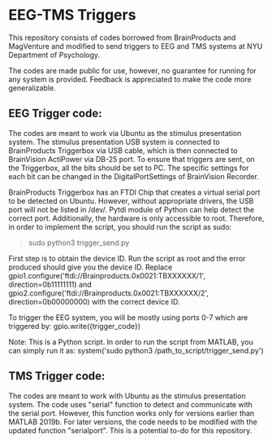 # EEG-TMS Triggers
This repository consists of codes borrowed from BrainProducts and MagVenture and modified to send triggers to EEG and TMS systems at NYU Department of Psychology.

The codes are made public for use, however, no guarantee for running for any system is provided. Feedback is appreciated to make the code more generalizable.

## EEG Trigger code:
The codes are meant to work via Ubuntu as the stimulus presentation system. The stimulus presentation USB system is connected to BrainProducts Triggerbox via USB cable, which is then connected to BrainVision ActiPower via DB-25 port. To ensure that triggers are sent, on the Triggerbox, all the bits should be set to PC. The specific settings for each bit can be changed in the DigitalPortSettings of BrainVision Recorder.

BrainProducts Triggerbox has an FTDI Chip that creates a virtual serial port to be detected on Ubuntu. However, without appropriate drivers, the USB port will not be listed in /dev/. Pytdi module of Python can help detect the correct port. Additionally, the hardware is only accessible to root. Therefore, in order to implement the script, you should run the script as sudo:
> sudo python3 trigger_send.py

First step is to obtain the device ID. Run the script as root and the error produced should give you the device ID. Replace
gpio1.configure('ftdi://Brainproducts.0x0021:TBXXXXXX/1', direction=0b11111111)
and
gpio2.configure('ftdi://Brainproducts.0x0021:TBXXXXXX/2', direction=0b00000000)
with the correct device ID.

To trigger the EEG system, you will be mostly using ports 0-7 which are triggered by:
gpio.write({trigger_code})

Note: This is a Python script. In order to run the script from MATLAB, you can simply run it as:
system('sudo python3 /path_to_script/trigger_send.py')

## TMS Trigger code:
The codes are meant to work with Ubuntu as the stimulus presentation system. The code uses "serial" function to detect and communicate with the serial port. However, this function works only for versions earlier than MATLAB 2019b. For later versions, the code needs to be modified with the updated function "serialport". This is a potential to-do for this repository.


